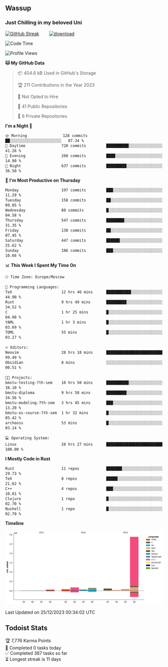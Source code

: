 ## Wassup 
### Just Chilling in my beloved Uni 

<!--
-->

[![GitHub Streak](http://github-readme-streak-stats.herokuapp.com?user=archeoss&theme=shades-of-purple&hide_border=true&date_format=j%20M%5B%20Y%5D)](https://git.io/streak-stats)&nbsp;&nbsp;&nbsp;&nbsp;&nbsp;&nbsp;&nbsp;&nbsp;[![download](https://user-images.githubusercontent.com/68448737/147796309-d8b65b1d-4dde-40d9-b03a-2b42aaa6cd43.jpeg)
](http://bmstu.ru/)

<!--START_SECTION:waka-->
![Code Time](http://img.shields.io/badge/Code%20Time-2%2C285%20hrs%2034%20mins-blue)

![Profile Views](http://img.shields.io/badge/Profile%20Views-0-blue)

**🐱 My GitHub Data** 

> 📦 404.6 kB Used in GitHub's Storage 
 > 
> 🏆 211 Contributions in the Year 2023
 > 
> 🚫 Not Opted to Hire
 > 
> 📜 41 Public Repositories 
 > 
> 🔑 6 Private Repositories 
 > 
**I'm a Night 🦉** 

```text
🌞 Morning                128 commits         ██░░░░░░░░░░░░░░░░░░░░░░░   07.34 % 
🌆 Daytime                720 commits         ██████████░░░░░░░░░░░░░░░   41.26 % 
🌃 Evening                260 commits         ████░░░░░░░░░░░░░░░░░░░░░   14.90 % 
🌙 Night                  637 commits         █████████░░░░░░░░░░░░░░░░   36.50 % 
```
📅 **I'm Most Productive on Thursday** 

```text
Monday                   197 commits         ███░░░░░░░░░░░░░░░░░░░░░░   11.29 % 
Tuesday                  158 commits         ██░░░░░░░░░░░░░░░░░░░░░░░   09.05 % 
Wednesday                80 commits          █░░░░░░░░░░░░░░░░░░░░░░░░   04.58 % 
Thursday                 547 commits         ████████░░░░░░░░░░░░░░░░░   31.35 % 
Friday                   130 commits         ██░░░░░░░░░░░░░░░░░░░░░░░   07.45 % 
Saturday                 447 commits         ██████░░░░░░░░░░░░░░░░░░░   25.62 % 
Sunday                   186 commits         ███░░░░░░░░░░░░░░░░░░░░░░   10.66 % 
```


📊 **This Week I Spent My Time On** 

```text
🕑︎ Time Zone: Europe/Moscow

💬 Programming Languages: 
TeX                      12 hrs 46 mins      ███████████░░░░░░░░░░░░░░   44.90 % 
Rust                     9 hrs 49 mins       █████████░░░░░░░░░░░░░░░░   34.52 % 
C                        1 hr 25 mins        █░░░░░░░░░░░░░░░░░░░░░░░░   04.98 % 
YAML                     1 hr 3 mins         █░░░░░░░░░░░░░░░░░░░░░░░░   03.69 % 
TOML                     55 mins             █░░░░░░░░░░░░░░░░░░░░░░░░   03.27 % 

🔥 Editors: 
Neovim                   28 hrs 18 mins      █████████████████████████   99.49 % 
Obsidian                 8 mins              ░░░░░░░░░░░░░░░░░░░░░░░░░   00.51 % 

🐱‍💻 Projects: 
bmstu-testing-7th-sem    10 hrs 50 mins      ██████████░░░░░░░░░░░░░░░   38.10 % 
bmstu-diploma            9 hrs 50 mins       █████████░░░░░░░░░░░░░░░░   34.56 % 
bmstu-modeling-7th-sem   3 hrs 45 mins       ███░░░░░░░░░░░░░░░░░░░░░░   13.20 % 
bmstu-os-course-7th-sem  1 hr 32 mins        █░░░░░░░░░░░░░░░░░░░░░░░░   05.42 % 
archeoss                 53 mins             █░░░░░░░░░░░░░░░░░░░░░░░░   03.14 % 

💻 Operating System: 
Linux                    28 hrs 27 mins      █████████████████████████   100.00 % 
```

**I Mostly Code in Rust** 

```text
Rust                     11 repos            ███████░░░░░░░░░░░░░░░░░░   29.73 % 
TeX                      8 repos             █████░░░░░░░░░░░░░░░░░░░░   21.62 % 
C++                      4 repos             ███░░░░░░░░░░░░░░░░░░░░░░   10.81 % 
Clojure                  1 repo              █░░░░░░░░░░░░░░░░░░░░░░░░   02.70 % 
Nushell                  1 repo              █░░░░░░░░░░░░░░░░░░░░░░░░   02.70 % 
```



**Timeline**

![Lines of Code chart](https://raw.githubusercontent.com/archeoss/archeoss/master/assets/bar_graph.png)


 Last Updated on 25/12/2023 00:34:02 UTC
<!--END_SECTION:waka-->

## Todoist Stats

<!-- TODO-IST:START -->
🏆  7,776 Karma Points           
🌸  Completed 0 tasks today           
✅  Completed 387 tasks so far           
⏳  Longest streak is 11 days
<!-- TODO-IST:END -->
